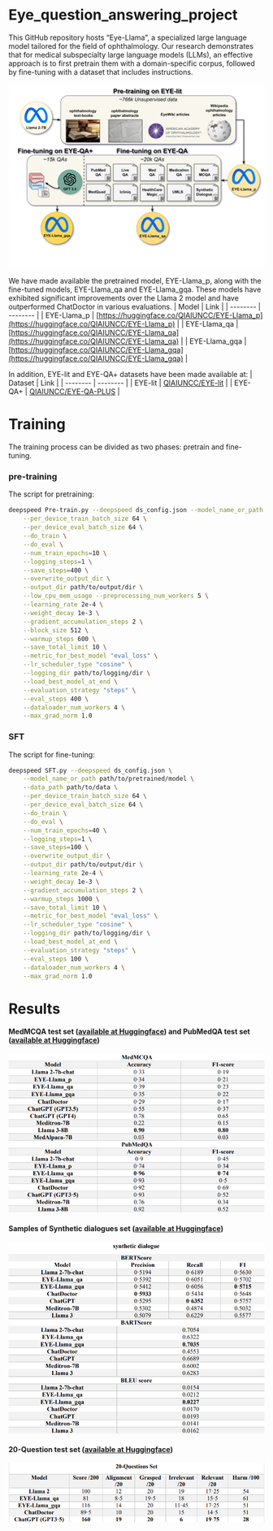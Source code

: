 # Eye_question_answering_project
This GitHub repository hosts “Eye-Llama”, a specialized large language model tailored for the field of ophthalmology. Our research demonstrates that for medical subspecialty large language models (LLMs), an effective approach is to first pretrain them with a domain-specific corpus, followed by fine-tuning with a dataset that includes instructions.

![Overall_Framework_Eye_LLAMA Image](Figures/Overall_Framework_Eye_LLAMA.png)

We have made available the pretrained model, EYE-Llama_p, along with the fine-tuned models, EYE-Llama_qa and EYE-Llama_gqa. These models have exhibited significant improvements over the Llama 2 model and have outperformed ChatDoctor in various evaluations.
| Model | Link | 
| -------- | -------- |
| EYE-Llama_p    | [https://huggingface.co/QIAIUNCC/EYE-Llama_p](https://huggingface.co/QIAIUNCC/EYE-Llama_p) |
| EYE-Llama_qa    | [https://huggingface.co/QIAIUNCC/EYE-Llama_qa](https://huggingface.co/QIAIUNCC/EYE-Llama_qa)     |
| EYE-Llama_gqa    | [https://huggingface.co/QIAIUNCC/EYE-Llama_gqa](https://huggingface.co/QIAIUNCC/EYE-Llama_gqa)     |


In addition, EYE-lit and EYE-QA+ datasets have been made available at:
| Dataset  | Link | 
| -------- | -------- |
| EYE-lit    | [QIAIUNCC/EYE-lit](https://huggingface.co/datasets/QIAIUNCC/EYE-lit)     | 
| EYE-QA+    | [QIAIUNCC/EYE-QA-PLUS](https://huggingface.co/datasets/QIAIUNCC/EYE-QA-PLUS)     | 

# Training
The training process can be divided as two phases: pretrain and fine-tuning.

### pre-training
The script for pretraining:
```bash
deepspeed Pre-train.py --deepspeed ds_config.json --model_name_or_path meta-llama/Llama-2-7b-chat-hf \
    --per_device_train_batch_size 64 \
    --per_device_eval_batch_size 64 \
    --do_train \
    --do_eval \
    --num_train_epochs=10 \
    --logging_steps=1 \
    --save_steps=400 \
    --overwrite_output_dir \
    --output_dir path/to/output/dir \
    --low_cpu_mem_usage --preprocessing_num_workers 5 \
    --learning_rate 2e-4 \
    --weight_decay 1e-3 \
    --gradient_accumulation_steps 2 \
    --block_size 512 \
    --warmup_steps 600 \
    --save_total_limit 10 \
    --metric_for_best_model "eval_loss" \
    --lr_scheduler_type "cosine" \
    --logging_dir path/to/logging/dir \
    --load_best_model_at_end \
    --evaluation_strategy "steps" \
    --eval_steps 400 \
    --dataloader_num_workers 4 \
    --max_grad_norm 1.0
```

### SFT
The script for fine-tuning:

```bash
deepspeed SFT.py --deepspeed ds_config.json \
    --model_name_or_path path/to/pretrained/model \
    --data_path path/to/data \
    --per_device_train_batch_size 64 \
    --per_device_eval_batch_size 64 \
    --do_train \
    --do_eval \
    --num_train_epochs=40 \
    --logging_steps=1 \
    --save_steps=100 \
    --overwrite_output_dir \
    --output_dir path/to/output/dir \
    --learning_rate 2e-4 \
    --weight_decay 1e-3 \
    --gradient_accumulation_steps 2 \
    --warmup_steps 1000 \
    --save_total_limit 10 \
    --metric_for_best_model "eval_loss" \
    --lr_scheduler_type "cosine" \
    --logging_dir path/to/logging/dir \
    --load_best_model_at_end \
    --evaluation_strategy "steps" \
    --eval_steps 100 \
    --dataloader_num_workers 4 \
    --max_grad_norm 1.0
```

# Results
#### MedMCQA test set ([available at Huggingface](https://huggingface.co/datasets/QIAIUNCC/EYE-MedMCQA-test)) and PubMedQA test set ([available at Huggingface](https://huggingface.co/datasets/QIAIUNCC/EYE-PubMedQA-test))
![MedMCQA and PubMedQA Image](Figures/MedMCQA_PubMedQA.png)
#### Samples of Synthetic dialogues set ([available at Huggingface](https://huggingface.co/datasets/QIAIUNCC/synthetic_dialogues))
![Synthetic dialogues Image](Figures/Synthetic_dialogues.png)
#### 20-Question test set ([available at Huggingface](https://huggingface.co/datasets/QIAIUNCC/EYE-20-Question-test))
![20-Question test set](Figures/20_question.png)
